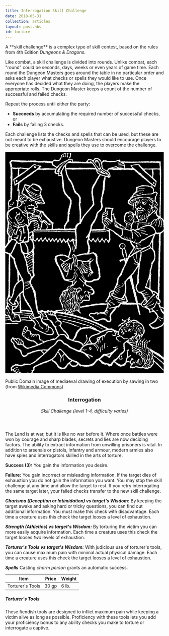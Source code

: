 ```yaml
---
title: Interrogation Skill Challenge
date: 2018-05-31
collection: articles
layout: post.hbs
id: torture
---
```

<p>A **skill challenge** is a complex type of skill contest, based on the rules from 4th Edition <em>Dungeons &amp; Dragons</em>.</p>

<p>Like combat, a skill challenge is divided into rounds. Unlike combat, each "round" could be seconds, days, weeks or even years of game time. Each round the Dungeon Masters goes around the table in no particular order and asks each player what checks or spells they would like to use. Once everyone has decided what they are doing, the players make the appropriate rolls. The Dungeon Master keeps a count of the number of successful and failed checks.</p>

<p>Repeat the process until either the party:</p>

<ul>
  <li><strong>Succeeds</strong> by accumulating the required number of successful checks, or</li>
  <li><strong>Fails</strong> by failing 3 checks.</li>
</ul>

<p>Each challenge lists the checks and spells that can be used, but these are not meant to be exhaustive. Dungeon Masters should encourage players to be creative with the skills and spells they use to overcome the challenge.</p>

<div class="illustration">
  <img src="images/torture.png" alt="Torture Illustration">
  <p class="caption">Public Domain image of mediaeval drawing of execution by sawing in two (from <a href="https://commons.wikimedia.org/wiki/File:Die_Saege.JPG">Wikimedia Commons</a>).</p>
</div>

<header id="interrogation-skill-challenge">
  <h3>Interrogation</h3>
  <p><em>Skill Challenge (level 1-4, difficulty varies)</em></p>
</header>

<p>The Land is at war, but it is like no war before it. Where once battles were won by courage and sharp blades, secrets and lies are now deciding factors. The ability to extract information from unwilling prisoners is vital. In addition to arsenals or pistols, infantry and armour, modern armies also have spies and interrogators skilled in the arts of torture.</p>

<p><strong>Success (3):</strong> You gain the information you desire.</p>

<p><strong>Failure:</strong> You gain incorrect or misleading information. If the target dies of exhaustion you do not gain the information you want. You may stop the skill challenge at any time and allow the target to rest. If you retry interrogating the same target later, your failed checks transfer to the new skill challenge.</p>

<p><strong><em>Charisma (Deception or Intimidation) vs target's Wisdom:</em></strong> By keeping the target awake and asking hard or tricky questions, you can find out additional information. You must make this check with disadvantage. Each time a creature uses this check the target looses a level of exhaustion.</p>

<p><strong><em>Strength (Athletics) vs target's Wisdom:</em></strong> By torturing the victim you can more easily acquire information. Each time a creature uses this check the target looses <em>two</em> levels of exhaustion.</p>

<p><strong><em>Torturer's Tools vs target's Wisdom:</em></strong> With judicious use of torturer's tools, you can cause maximum pain with minimal actual physical damage. Each time a creature uses this check the target looses a level of exhaustion.</p>

<p><strong><em>Spells</em></strong> Casting <em>charm person</em> grants an automatic success.</p>

<table>
  <thead>
    <tr>
      <th>Item</th>
      <th>Price</th>
      <th>Weight</th>
    </tr>
  </thead>

  <tbody>
    <tr>
      <td>Torturer's Tools</td>
      <td>30 gp</td>
      <td>6 lb.</td>
    </tr>
  </tbody>
</table>

<h5>Torturer's Tools</h5>

<p>These fiendish tools are designed to inflict maximum pain while keeping a victim alive as long as possible. Proficiency with these tools lets you add your proficiency bonus to any ability checks you make to torture or interrogate a captive.</p>
